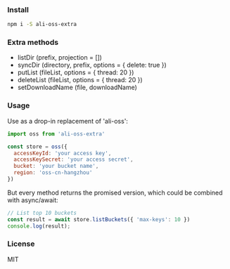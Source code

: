 ### Install

```bash
npm i -S ali-oss-extra
```

### Extra methods

* listDir (prefix, projection = [])
* syncDir (directory, prefix, options = { delete: true })
* putList (fileList, options = { thread: 20 })
* deleteList (fileList, options = { thread: 20 })
* setDownloadName (file, downloadName)

### Usage
Use as a drop-in replacement of 'ali-oss':

```js
import oss from 'ali-oss-extra'

const store = oss({
  accessKeyId: 'your access key',
  accessKeySecret: 'your access secret',
  bucket: 'your bucket name',
  region: 'oss-cn-hangzhou'
})
```

But every method returns the promised version, which could be combined with async/await:

```js
// List top 10 buckets
const result = await store.listBuckets({ 'max-keys': 10 })
console.log(result);
```
### License

MIT
